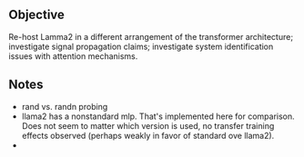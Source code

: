 ## Objective
Re-host Lamma2 in a different arrangement of the transformer architecture; investigate signal propagation claims; investigate system identification issues with attention mechanisms. 

## Notes

- rand vs. randn probing
- llama2 has a nonstandard mlp.  That's implemented here for comparison.  Does not seem to matter which version is used, no transfer training effects observed (perhaps weakly in favor of standard ove llama2).
- 
